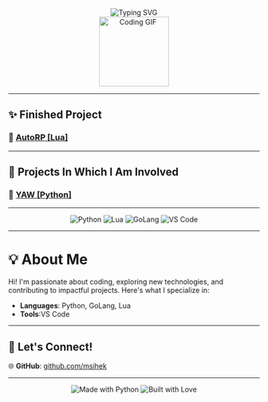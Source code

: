 
<div align="center">
  <img src="https://readme-typing-svg.demolab.com?font=Fira+Code&size=24&pause=1000&color=1FDA9A&center=true&vCenter=true&width=600&lines=Welcome+to+my+GitHub!+✨;Exploring+the+World+of+Code+🌍;Good+Luck+Bro+😎" alt="Typing SVG" />
</div>
<div align="center">
  <img src="https://media.giphy.com/media/QssGEmpkyEOhBCb7e1/giphy.gif" width="140px" alt="Coding GIF">
</div>

---
## **✨ Finished Project**
### 🔗 [AutoRP [Lua]](https://github.com/msihek/AutoRP)  
---

## **🚧 Projects In Which I Am Involved**
### 🔗 [YAW [Python]](https://github.com/Revavi/PCRCB)  
---

<div align="center">
  <img src="https://img.shields.io/badge/Python-3776AB?style=for-the-badge&logo=python&logoColor=white" alt="Python"> 
  <img src="https://img.shields.io/badge/Lua-2C2D72?style=for-the-badge&logo=lua&logoColor=white" alt="Lua"> 
  <img src="https://img.shields.io/badge/GoLang-00ADD8?style=for-the-badge&logo=go&logoColor=white" alt="GoLang"> 
  <img src="https://img.shields.io/badge/VS%20Code-0078D4?style=for-the-badge&logo=visualstudiocode&logoColor=white" alt="VS Code">
</div>

---

# 💡 About Me

Hi! I'm passionate about coding, exploring new technologies, and contributing to impactful projects. Here's what I specialize in:  
- **Languages**: Python, GoLang, Lua
- **Tools**:VS Code 

---

## 🌟 Let's Connect!

🌐 **GitHub**: [github.com/msihek](https://github.com/msihek)  

---

<div align="center">
  <img src="https://forthebadge.com/images/badges/made-with-python.svg" alt="Made with Python">  
  <img src="https://forthebadge.com/images/badges/built-with-love.svg" alt="Built with Love">  
</div>
